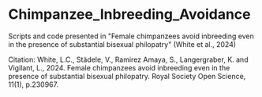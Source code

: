 # Chimpanzee_Inbreeding_Avoidance
 Scripts and code presented in "Female chimpanzees avoid inbreeding even in the presence of substantial bisexual philopatry" (White et al., 2024)

Citation:
White, L.C., Städele, V., Ramirez Amaya, S., Langergraber, K. and Vigilant, L., 2024. Female chimpanzees avoid inbreeding even in the presence of substantial bisexual philopatry. Royal Society Open Science, 11(1), p.230967.